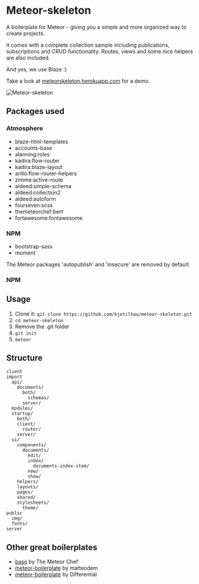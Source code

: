 # Meteor-skeleton
A boilerplate for Meteor - giving you a simple and more organized way to create projects.

It comes with a complete collection sample including publications, subscriptions and CRUD functionality. Routes, views and some nice helpers are also included.

And yes, we use Blaze :)

Take a look at [meteorskeleton.herokuapp.com](https://meteorskeleton.herokuapp.com) for a demo.

![Meteor-skeleton](http://i.imgur.com/Soq1xnF.png)

## Packages used

### Atmosphere

- blaze-html-templates
- accounts-base
- alanning:roles
- kadira:flow-router
- kadira:blaze-layout
- arillo:flow-router-helpers
- zimme:active-route
- aldeed:simple-schema
- aldeed:collection2
- aldeed:autoform
- fourseven:scss
- themeteorchef:bert
- fortawesome:fontawesome

### NPM

- bootstrap-sass
- moment

The Meteor packages 'autopublish' and 'insecure' are removed by default.

### NPM

## Usage
1. Clone it: `git clone https://github.com/kjetilhau/meteor-skeleton.git`
2. `cd meteor-skeleton`
3. Remove the .git folder
4. `git init`
6. `meteor`

## Structure

```
client
import
  api/
    documents/
      both/
        schemas/
      server/
  modules/
  startup/
    both/
    client/
      router/
    server/
  ui/
    components/
      documents/
        edit/
        index/
          documents-index-item/
        new/
        show/
    helpers/
    layouts/
    pages/
    shared/
    stylesheets/
      theme/
public
  img/
  fonts/
server
```

## Other great boilerplates
- [base](https://github.com/themeteorchef/base) by The Meteor Chef
- [meteor-boilerplate](https://github.com/matteodem/meteor-boilerplate) by matteodem
- [meteor-boilerplate](https://github.com/Differential/meteor-boilerplate) by Differential
